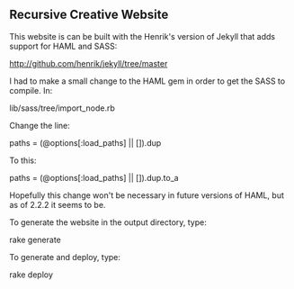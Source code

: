 Recursive Creative Website
--------------------------

This website is can be built with the Henrik's version of Jekyll that adds
support for HAML and SASS:

  http://github.com/henrik/jekyll/tree/master

I had to make a small change to the HAML gem in order to get the SASS to
compile. In:

  lib/sass/tree/import_node.rb

Change the line:

  paths = (@options[:load_paths] || []).dup

To this:

  paths = (@options[:load_paths] || []).dup.to_a

Hopefully this change won't be necessary in future versions of HAML, but as of
2.2.2 it seems to be.

To generate the website in the output directory, type:

  rake generate

To generate and deploy, type:

  rake deploy